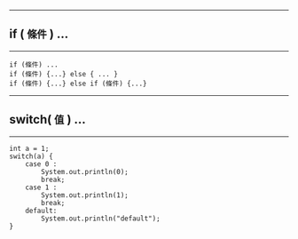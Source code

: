 
---
## if ( `條件` ) ...
---

    if (條件) ...
    if (條件) {...} else { ... }
    if (條件) {...} else if (條件) {...}

 ---
## switch( `值` ) ... 
---

    int a = 1;
    switch(a) {
        case 0 :
            System.out.println(0);
            break;
        case 1 :
            System.out.println(1);
            break;
        default:
            System.out.println("default");
    }

